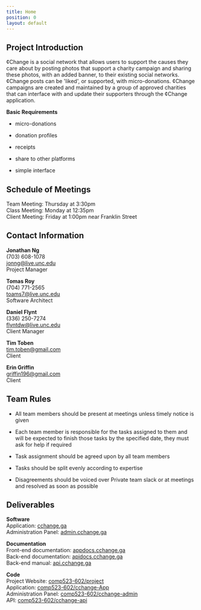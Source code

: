 ```yaml
---
title: Home
position: 0
layout: default
---
```


## Project Introduction

¢Change is a social network that allows users to support the causes they care about by posting photos that support a charity campaign and sharing these photos, with an added banner, to their existing social networks. ¢Change posts can be 'liked', or supported, with micro-donations. ¢Change campaigns are created and maintained by a group of approved charities that can interface with and update their supporters through the ¢Change application.

**Basic Requirements**

* micro-donations

* donation profiles

* receipts

* share to other platforms

* simple interface

## Schedule of Meetings

Team Meeting: Thursday at 3:30pm  
Class Meeting: Monday at 12:35pm  
Client Meeting: Friday at 1:00pm near Franklin Street  

## Contact Information

**Jonathan Ng**  
(703) 608-1078  
jonng@live.unc.edu  
Project Manager  

**Tomas Roy**  
(704) 771-2565  
toams7@live.unc.edu  
Software Architect  

**Daniel Flynt**  
(336) 250-7274  
flyntdw@live.unc.edu  
Client Manager  

**Tim Toben**  
tim.toben@gmail.com  
Client  

**Erin Griffin**  
griffin196@gmail.com  
Client

## Team Rules

* All team members should be present at meetings unless timely notice is given

* Each team member is responsible for the tasks assigned to them and will be expected to finish those tasks by the specified date, they must ask for help if required

* Task assignment should be agreed upon by all team members

* Tasks should be split evenly according to expertise

* Disagreements should be voiced over Private team slack or at meetings and resolved as soon as possible

## Deliverables

**Software**  
Application: [cchange.ga](http://cchange.ga/)  
Administration Panel: [admin.cchange.ga](http://admin.cchange.ga/)

**Documentation**  
Front-end documentation: [appdocs.cchange.ga](http://appdocs.cchange.ga)  
Back-end documentation: [apidocs.cchange.ga](http://apidocs.cchange.ga)  
Back-end manual: [api.cchange.ga](http://api.cchange.ga)

**Code**  
Project Website: [comp523-602/project](https://github.com/comp523-602/project)  
Application: [comp523-602/cchange-App](https://github.com/comp523-602/cchange-App)  
Administration Panel: [comp523-602/cchange-admin](https://github.com/comp523-602/cchange-admin)  
API: [comp523-602/cchange-api](https://github.com/comp523-602/cchange-api)  